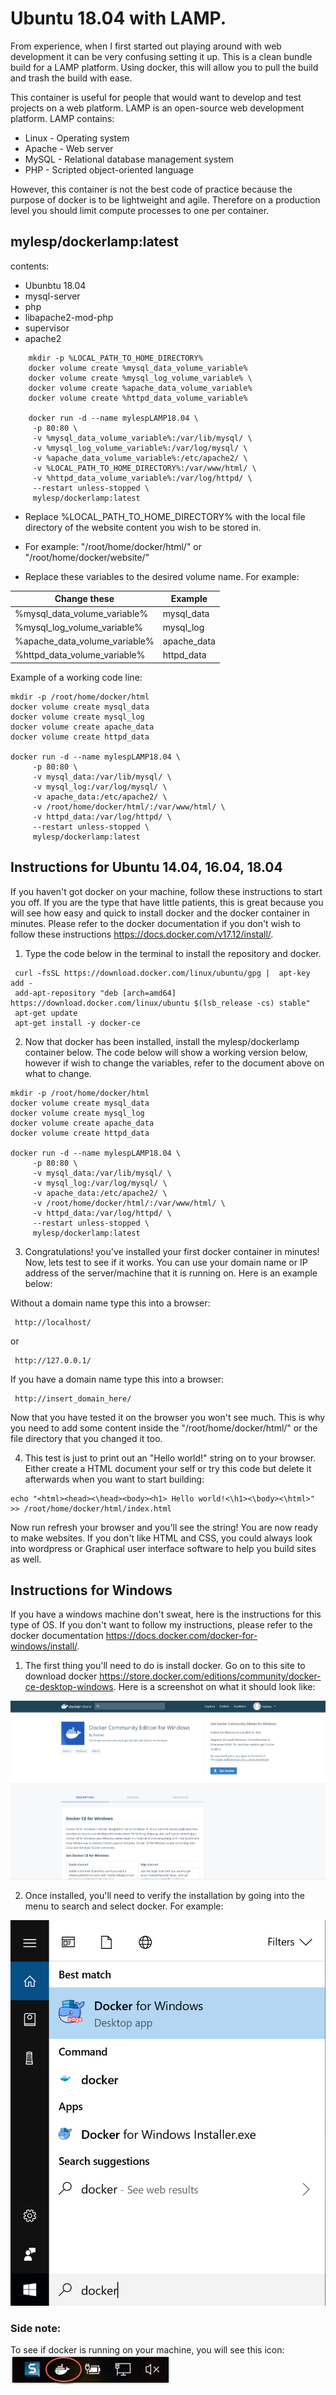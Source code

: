 # Ubuntu 18.04 with LAMP.

From experience, when I first started out playing around with web development it can be very confusing setting it up. This is a clean bundle build for a LAMP platform. Using docker, this will allow you to pull the build and trash the build with ease.

This container is useful for people that would want to develop and test projects on a web platform. LAMP is an open-source web development platform. LAMP contains: 
* Linux - Operating system 
* Apache - Web server
* MySQL - Relational database management system 
* PHP - Scripted object-oriented language

However, this container is not the best code of practice because the purpose of docker is to be lightweight and agile. Therefore on a production level you should limit compute processes to one per container. 

## mylesp/dockerlamp:latest
contents: 
  * Ubunbtu 18.04
  * mysql-server
  * php
  * libapache2-mod-php
  * supervisor
  * apache2
```
    mkdir -p %LOCAL_PATH_TO_HOME_DIRECTORY% 
    docker volume create %mysql_data_volume_variable% 
    docker volume create %mysql_log_volume_variable% \ 
    docker volume create %apache_data_volume_variable% 
    docker volume create %httpd_data_volume_variable% 
    
    docker run -d --name mylespLAMP18.04 \
     -p 80:80 \
     -v %mysql_data_volume_variable%:/var/lib/mysql/ \
     -v %mysql_log_volume_variable%:/var/log/mysql/ \
     -v %apache_data_volume_variable%:/etc/apache2/ \
     -v %LOCAL_PATH_TO_HOME_DIRECTORY%:/var/www/html/ \
     -v %httpd_data_volume_variable%:/var/log/httpd/ \
     --restart unless-stopped \
     mylesp/dockerlamp:latest
```

* Replace %LOCAL_PATH_TO_HOME_DIRECTORY% with the local file directory of the website content you wish to be stored in.
* For example: "/root/home/docker/html/" or "/root/home/docker/website/"


* Replace these variables to the desired volume name. For example: 

|        Change these         |     Example
|-----------------------------|---------------
|%mysql_data_volume_variable% | mysql_data 
|%mysql_log_volume_variable%  | mysql_log
|%apache_data_volume_variable%| apache_data
|%httpd_data_volume_variable% | httpd_data

Example of a working code line:
```
mkdir -p /root/home/docker/html
docker volume create mysql_data 
docker volume create mysql_log
docker volume create apache_data
docker volume create httpd_data

docker run -d --name mylespLAMP18.04 \
     -p 80:80 \
     -v mysql_data:/var/lib/mysql/ \
     -v mysql_log:/var/log/mysql/ \
     -v apache_data:/etc/apache2/ \
     -v /root/home/docker/html/:/var/www/html/ \
     -v httpd_data:/var/log/httpd/ \
     --restart unless-stopped \
     mylesp/dockerlamp:latest
```

## Instructions for Ubuntu 14.04, 16.04, 18.04

If you haven't got docker on your machine, follow these instructions to start you off. If you are the type that have little patients, this is great because you will see how easy and quick to install docker and the docker container in minutes. Please refer to the docker documentation if you don't wish to follow these instructions https://docs.docker.com/v17.12/install/. 

1) Type the code below in the terminal to install the repository and docker. 
```
 curl -fsSL https://download.docker.com/linux/ubuntu/gpg |  apt-key add -
 add-apt-repository "deb [arch=amd64] https://download.docker.com/linux/ubuntu $(lsb_release -cs) stable"
 apt-get update
 apt-get install -y docker-ce
```
2) Now that docker has been installed, install the mylesp/dockerlamp container below. The code below will show a working version below, however if wish to change the variables, refer to the document above on what to change.
```
mkdir -p /root/home/docker/html
docker volume create mysql_data 
docker volume create mysql_log
docker volume create apache_data
docker volume create httpd_data

docker run -d --name mylespLAMP18.04 \
     -p 80:80 \
     -v mysql_data:/var/lib/mysql/ \
     -v mysql_log:/var/log/mysql/ \
     -v apache_data:/etc/apache2/ \
     -v /root/home/docker/html/:/var/www/html/ \
     -v httpd_data:/var/log/httpd/ \
     --restart unless-stopped \
     mylesp/dockerlamp:latest
 ```


3) Congratulations! you've installed your first docker container in minutes! Now, lets test to see if it works. You can use your domain name or IP address of the server/machine that it is running on. Here is an example below: 

Without a domain name type this into a browser:
```
 http://localhost/
```
or
```
 http://127.0.0.1/ 
```
If you have a domain name type this into a browser:

```
 http://insert_domain_here/
```
Now that you have tested it on the browser you won't see much. This is why you need to add some content inside the "/root/home/docker/html/" or the file directory that you changed it too.

4) This test is just to print out an "Hello world!" string on to your browser. Either create a HTML document your self or try this code but delete it afterwards when you want to start building:
```
echo "<html><head><\head><body><h1> Hello world!<\h1><\body><\html>" >> /root/home/docker/html/index.html
```
Now run refresh your browser and you'll see the string! You are now ready to make websites. If you don't like HTML and CSS, you could always look into wordpress or Graphical user interface software to help you build sites as well.

## Instructions for Windows
If you have a windows machine don't sweat, here is the instructions for this type of OS. If you don't want to follow my instructions, please refer to the docker documentation https://docs.docker.com/docker-for-windows/install/.

1) The first thing you'll need to do is install docker. Go on to this site to download docker https://store.docker.com/editions/community/docker-ce-desktop-windows. Here is a screenshot on what it should look like:

![alt text](https://raw.githubusercontent.com/RattyMyles/DockerLAMP/master/website/dockerWInstall.PNG  "Logo Title Text 1")

2) Once installed, you'll need to verify the installation by going into the menu to search and select docker. For example: 

![alt text](https://raw.githubusercontent.com/RattyMyles/DockerLAMP/master/website/docker-app-search.png  "Logo Title Text 1")

### Side note:
To see if docker is running on your machine, you will see this icon:
![alt text](https://raw.githubusercontent.com/RattyMyles/DockerLAMP/master/website/whale-icon-systray.png  "Logo Title Text 1")



